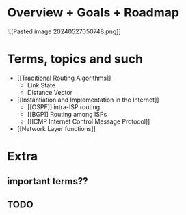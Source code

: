 # Overview + Goals + Roadmap
![[Pasted image 20240527050748.png]]


# Terms, topics and such

- [[Traditional Routing Algorithms]]
	- Link State
	- Distance Vector
- [[Instantiation and Implementation in the Internet]]
	- [[OSPF]] intra-ISP routing
	- [[BGP]] Routing among ISPs
	- [[ICMP Internet Control Message Protocol]]
- [[Network Layer functions]]
# Extra
## important terms??

## TODO

